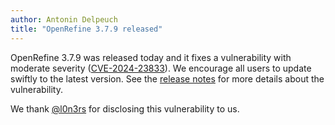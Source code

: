 ```yaml
---
author: Antonin Delpeuch
title: "OpenRefine 3.7.9 released"
---
```


OpenRefine 3.7.9 was released today and it fixes a vulnerability with moderate severity ([CVE-2024-23833](https://cve.mitre.org/cgi-bin/cvename.cgi?name=CVE-2024-23833)).
We encourage all users to update swiftly to the latest version.
See the [release notes](/whats_new) for more details about the vulnerability.

We thank [@l0n3rs](https://github.com/l0n3rs) for disclosing this vulnerability to us.
